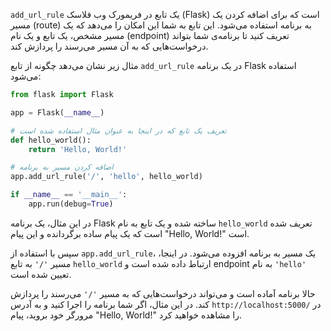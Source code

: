 `add_url_rule` یک تابع در فریمورک وب فلاسک (Flask) است که برای اضافه کردن یک مسیر (route) به برنامه استفاده می‌شود. این تابع به شما این امکان را می‌دهد که یک مسیر مشخص، یک تابع و یک نام (endpoint) تعریف کنید تا برنامه‌ی شما بتواند درخواست‌هایی که به آن مسیر می‌رسند را پردازش کند.

مثال زیر نشان می‌دهد چگونه از تابع `add_url_rule` در یک برنامه Flask استفاده می‌شود:

```python
from flask import Flask

app = Flask(__name__)

# تعریف یک تابع که در اینجا به عنوان مثال استفاده شده است
def hello_world():
    return 'Hello, World!'

# اضافه کردن مسیر به برنامه
app.add_url_rule('/', 'hello', hello_world)

if __name__ == '__main__':
    app.run(debug=True)
```

در این مثال، یک برنامه Flask ساخته شده و یک تابع به نام `hello_world` تعریف شده است که یک پیام ساده برگردانده و این پیام "Hello, World!" است.

سپس با استفاده از `app.add_url_rule`، یک مسیر به برنامه افزوده می‌شود. در اینجا، مسیر `'/'` به تابع `hello_world` ارتباط داده شده است و endpoint به نام `'hello'` تعیین شده است.

حالا برنامه آماده است و می‌تواند درخواست‌هایی که به مسیر `'/'` می‌رسند را پردازش کند. در این مثال، اگر شما برنامه را اجرا کنید و به آدرس `http://localhost:5000/` در مرورگر خود بروید، پیام "Hello, World!" را مشاهده خواهید کرد.
